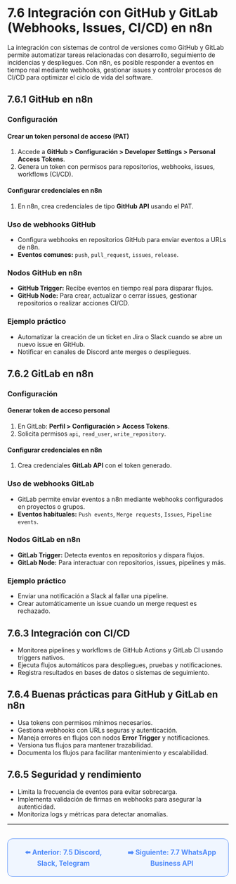 # 7.6 Integración con GitHub y GitLab (Webhooks, Issues, CI/CD) en n8n

La integración con sistemas de control de versiones como GitHub y GitLab permite automatizar tareas relacionadas con desarrollo, seguimiento de incidencias y despliegues. Con n8n, es posible responder a eventos en tiempo real mediante webhooks, gestionar issues y controlar procesos de CI/CD para optimizar el ciclo de vida del software.

## 7.6.1 GitHub en n8n

### Configuración

#### Crear un token personal de acceso (PAT)
1. Accede a **GitHub > Configuración > Developer Settings > Personal Access Tokens**.
2. Genera un token con permisos para repositorios, webhooks, issues, workflows (CI/CD).

#### Configurar credenciales en n8n
1. En n8n, crea credenciales de tipo **GitHub API** usando el PAT.

### Uso de webhooks GitHub
- Configura webhooks en repositorios GitHub para enviar eventos a URLs de n8n.
- **Eventos comunes:** `push`, `pull_request`, `issues`, `release`.

### Nodos GitHub en n8n
- **GitHub Trigger:** Recibe eventos en tiempo real para disparar flujos.
- **GitHub Node:** Para crear, actualizar o cerrar issues, gestionar repositorios o realizar acciones CI/CD.

### Ejemplo práctico
- Automatizar la creación de un ticket en Jira o Slack cuando se abre un nuevo issue en GitHub.
- Notificar en canales de Discord ante merges o despliegues.

## 7.6.2 GitLab en n8n

### Configuración

#### Generar token de acceso personal
1. En GitLab: **Perfil > Configuración > Access Tokens**.
2. Solicita permisos `api`, `read_user`, `write_repository`.

#### Configurar credenciales en n8n
1. Crea credenciales **GitLab API** con el token generado.

### Uso de webhooks GitLab
- GitLab permite enviar eventos a n8n mediante webhooks configurados en proyectos o grupos.
- **Eventos habituales:** `Push events`, `Merge requests`, `Issues`, `Pipeline events`.

### Nodos GitLab en n8n
- **GitLab Trigger:** Detecta eventos en repositorios y dispara flujos.
- **GitLab Node:** Para interactuar con repositorios, issues, pipelines y más.

### Ejemplo práctico
- Enviar una notificación a Slack al fallar una pipeline.
- Crear automáticamente un issue cuando un merge request es rechazado.

## 7.6.3 Integración con CI/CD

- Monitorea pipelines y workflows de GitHub Actions y GitLab CI usando triggers nativos.
- Ejecuta flujos automáticos para despliegues, pruebas y notificaciones.
- Registra resultados en bases de datos o sistemas de seguimiento.

## 7.6.4 Buenas prácticas para GitHub y GitLab en n8n

- Usa tokens con permisos mínimos necesarios.
- Gestiona webhooks con URLs seguras y autenticación.
- Maneja errores en flujos con nodos **Error Trigger** y notificaciones.
- Versiona tus flujos para mantener trazabilidad.
- Documenta los flujos para facilitar mantenimiento y escalabilidad.

## 7.6.5 Seguridad y rendimiento

- Limita la frecuencia de eventos para evitar sobrecarga.
- Implementa validación de firmas en webhooks para asegurar la autenticidad.
- Monitoriza logs y métricas para detectar anomalías.

---

<div align="center" style="border: 1px solid #4F8AFA; border-radius: 12px; padding: 20px; background: #f0f6ff; margin-top: 32px; display: flex; justify-content: center; gap: 32px;">
  <a href="7.5.%20Discord,%20Slack,%20Telegram.md" style="text-decoration:none; font-weight: bold; color: #4F8AFA; font-size: 1.1em;">⬅️ Anterior: 7.5 Discord, Slack, Telegram</a>
  <a href="7.7.%20WhatsApp%20Business%20API%20(v%C3%ADa%20HTTP).md" style="text-decoration:none; font-weight: bold; color: #4F8AFA; font-size: 1.1em;">➡️ Siguiente: 7.7 WhatsApp Business API</a>
</div>
